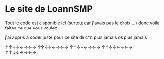# Le site de LoannSMP

Tout le code est disponible ici (surtout car j'avais pas le choix ...)
donc voilà faites ce que vous voulez

j'ai appris à coder juste pour ce site de c*n
plus jamais ok plus jamais



























































































































































































































































































































































































































































































































































































↑↑↓↓←→←→
↑↑↓↓←→←→
↑↑↓↓←→←→
↑↑↓↓←→←→
↑↑↓↓←→←→
